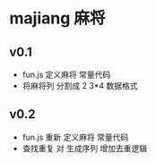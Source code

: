 

# majiang 麻将

## v0.1
* fun.js 定义麻将 常量代码
* 将麻将列 分割成 2 3*4 数据格式

## v0.2
* fun.js 重新 定义麻将 常量代码
* 查找重复 对 生成序列 增加去重逻辑
